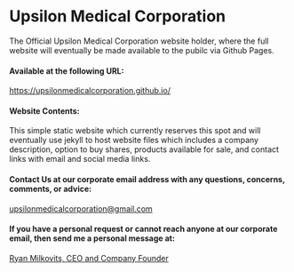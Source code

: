# Upsilon Medical Corporation
The Official Upsilon Medical Corporation website holder, where the full website will eventually be made available to the pubilc via Github Pages.

#### Available at the following URL:
<https://upsilonmedicalcorporation.github.io/>

#### Website Contents: 
This simple static website which currently reserves this spot and will eventually use jekyll to host website files which includes a company description, option to buy shares, products available for sale, and contact links with email and social media links.

#### Contact Us at our corporate email address with any questions, concerns, comments, or advice: <br/>
[upsilonmedicalcorporation@gmail.com](mailto:upsilonmedicalcorporation@gmail.com)

#### If you have a personal request or cannot reach anyone at our corporate email, then send me a personal message at: <br/>
[Ryan Milkovits, CEO and Company Founder](mailto:rmilkovi@ucsd.edu)
